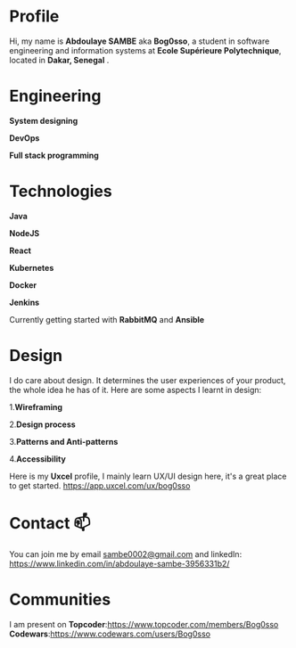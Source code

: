 # Profile

Hi, my name is **Abdoulaye SAMBE** aka **Bog0sso**, a student in software engineering and information systems at **Ecole Supérieure Polytechnique**, located in **Dakar, Senegal** .
# Engineering

  __System designing__
  
  __DevOps__
  
  __Full stack programming__
  
# Technologies

__Java__

__NodeJS__

__React__

__Kubernetes__

__Docker__

__Jenkins__

Currently getting started with __RabbitMQ__ and __Ansible__

# Design

I do care about design. It determines the user experiences of your product, the whole idea he has of it.
Here are some aspects I learnt in design:

1.__Wireframing__

2.__Design process__

3.__Patterns and Anti-patterns__

4.__Accessibility__

Here is my __Uxcel__ profile, I mainly learn UX/UI design here, it's a great place to get started. https://app.uxcel.com/ux/bog0sso

# Contact 📫 

You can join me by email sambe0002@gmail.com and linkedIn: https://www.linkedin.com/in/abdoulaye-sambe-3956331b2/

# Communities
I am present on 
__Topcoder__:https://www.topcoder.com/members/Bog0sso
__Codewars__:https://www.codewars.com/users/Bog0sso

